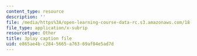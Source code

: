 ```yaml
---
content_type: resource
description: ''
file: /media/https%3A/open-learning-course-data-rc.s3.amazonaws.com/18-01sc-single-variable-calculus-fall-2010/e865ae4bc2845665a76369af04e5ad7d_kCPVBl953eY.vtt
file_type: application/x-subrip
resourcetype: Other
title: 3play caption file
uid: e865ae4b-c284-5665-a763-69af04e5ad7d
---
```

